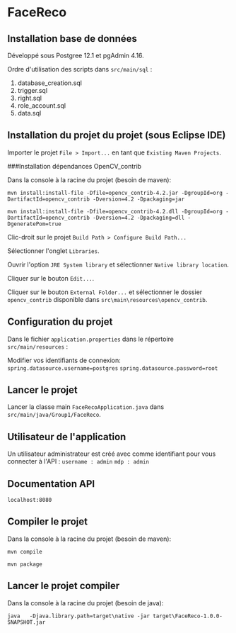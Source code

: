 # FaceReco


## Installation base de données

Développé sous Postgree 12.1 et pgAdmin 4.16.

Ordre d'utilisation des scripts dans `src/main/sql` :

1. database_creation.sql
2. trigger.sql
3. right.sql
4. role_account.sql
5. data.sql

## Installation du projet du projet (sous Eclipse IDE)

Importer le projet `File > Import...` en tant que `Existing Maven Projects`.

###Installation dépendances OpenCV_contrib

Dans la console à la racine du projet (besoin de maven):

`mvn install:install-file -Dfile=opencv_contrib-4.2.jar -DgroupId=org -DartifactId=opencv_contrib -Dversion=4.2 -Dpackaging=jar`

`mvn install:install-file -Dfile=opencv_contrib-4.2.dll -DgroupId=org -DartifactId=opencv_contrib -Dversion=4.2 -Dpackaging=dll -DgeneratePom=true`


Clic-droit sur le projet `Build Path > Configure Build Path...`

Sélectionner l'onglet `Libraries`.

Ouvrir l'option `JRE System library` et sélectionner `Native library location`.

Cliquer sur le bouton `Edit...`.

Cliquer sur le bouton `External Folder...` et sélectionner le dossier `opencv_contrib` disponible dans `src\main\resources\opencv_contrib`.


## Configuration du projet

Dans le fichier `application.properties` dans le répertoire `src/main/resources` :

Modifier vos identifiants de connexion:
`spring.datasource.username=postgres`
`spring.datasource.password=root`

## Lancer le projet

Lancer la classe main `FaceRecoApplication.java` dans `src/main/java/Group1/FaceReco`.


## Utilisateur de l'application

Un utilisateur administrateur est créé avec comme identifiant pour vous connecter à l'API :
`username : admin`
`mdp : admin`

## Documentation API

`localhost:8080`

## Compiler le projet

Dans la console à la racine du projet (besoin de maven):

`mvn compile`

`mvn package`


## Lancer le projet compiler

Dans la console à la racine du projet (besoin de java):

`java   -Djava.library.path=target\native -jar target\FaceReco-1.0.0-SNAPSHOT.jar`

